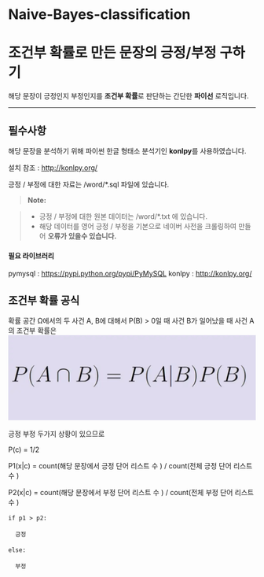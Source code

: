 # Naive-Bayes-classification

조건부 확률로 만든 문장의 긍정/부정 구하기
===================



해당 문장이 긍정인지 부정인지를 **조건부 확률**로  판단하는 간단한 **파이선** 로직입니다.

----------


필수사항
-------------

해당 문장을 분석하기 위해 파이썬 한글 형태소 분석기인 **konlpy**를 사용하였습니다.

<i class="icon-file"></i> 설치 참조 : http://konlpy.org/

긍정 / 부정에 대한 자료는 /word/*.sql 파일에 있습니다.



> **Note:**

> - 긍정 / 부정에 대한 원본 데이터는 /word/*.txt 에 있습니다.
> - 해당 데이터를 영어 긍정 / 부정을 기본으로 네이버 사전을 크롤링하여 만들어 **오류가 있을수 있습니다.**


#### <i class="icon-file"></i> 필요 라이브러리

pymysql	:	https://pypi.python.org/pypi/PyMySQL
konlpy		:	http://konlpy.org/



조건부 확률 공식
--------------------

확률 공간 Ω에서의 두 사건 A, B에 대해서 P(B) > 0일 때 사건 B가 일어났을 때 사건 A의 조건부 확률은
![](https://github.com/uiandwe/Naive-Bayes-classification/blob/master/Bayes'%20theorem.png)

긍정 부정 두가지 상황이 있으므로


P(c) = 1/2

P1(x|c) = count(해당 문장에서 긍정 단어 리스트 수 ) / count(전체 긍정 단어 리스트 수 )

P2(x|c) = count(해당 문장에서 부정 단어 리스트 수 ) / count(전체 부정 단어 리스트 수 )

```
if p1 > p2:

  긍정

else:

  부정
```
